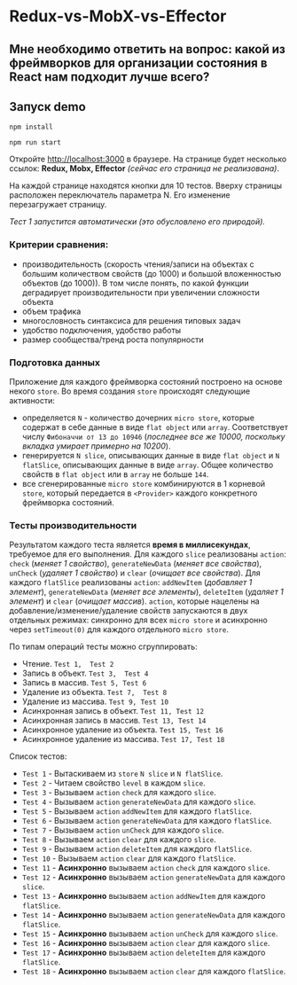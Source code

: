 # Redux-vs-MobX-vs-Effector
## Мне необходимо ответить на вопрос: **какой из фреймворков для организации состояния в React нам подходит лучше всего?**

## Запуск demo
`npm install`

`npm run start`

Откройте [http://localhost:3000](http://localhost:3000) в браузере. На странице будет несколько ссылок: **Redux, Mobx, Effector** _(сейчас его страница не реализована)_.

На каждой странице находятся кнопки для 10 тестов. Вверху страницы расположен переключатель параметра N. Его изменение перезагружает страницу.

_Тест 1 запустится автоматически (это обусловлено его природой)._

### Критерии сравнения:

 - производительность (скорость чтения/записи на объектах с большим количеством свойств (до 1000) и большой вложенностью объектов (до 1000)). В том числе понять, по какой функции деградирует производительности при увеличении сложности объекта
 - объем трафика
 - многословность синтаксиса для решения типовых задач
 - удобство подключения, удобство работы
 - размер сообщества/тренд роста популярности

### Подготовка данных

Приложение для каждого фреймворка состояний построено на основе некого `store`. Во время создания `store` происходят следующие активности:
 - определяется `N` - количество дочерних `micro store`, которые содержат в себе данные в виде `flat object` или `array`. Соответствует числу `Фибоначчи от 13 до 10946` (_последнее все же 10000, поскольку вкладка умирает примерно на 10200_).
 - генерируется `N slice`, описывающих данные в виде `flat object` и `N flatSlice`, описывающих данные в виде `array`. Общее количество свойств в `flat object` или в `array` не больше `144`.
 - все сгенерированные `micro store` комбинируются в 1 корневой `store`, который передается в `<Provider>` каждого конкретного фреймворка состояний.

### Тесты производительности
Результатом каждого теста является **время в миллисекундах**, требуемое для его выполнения.
Для каждого `slice` реализованы `action`: `check` (_меняет 1 свойство_), `generateNewData` (_меняет все свойства_), `unCheck` (_удаляет 1 свойство_) и `clear` (_очищает все свойства_).
Для каждого `flatSlice` реализованы `action`: `addNewItem` (_добавляет 1 элемент_), `generateNewData` (_меняет все элементы_), `deleteItem` (_удаляет 1 элемент_) и `clear` (_очищает массив_).
`action`, которые нацелены на добавление/изменение/удаление свойств запускаются в двух отдельных режимах: синхронно для всех `micro store` и асинхронно через `setTimeout(0)` для каждого отдельного `micro store`.

По типам операций тесты можно сгруппировать:
- Чтение. `Test 1,  Test 2`
- Запись в объект. `Test 3,  Test 4`
- Запись в массив. `Test 5, Test 6`
- Удаление из объекта. `Test 7,  Test 8`
- Удаление из массива. `Test 9, Test 10`
- Асинхронная запись в объект. `Test 11, Test 12`
- Асинхронная запись в массив. `Test 13, Test 14`
- Асинхронное удаление из объекта. `Test 15, Test 16`
- Асинхронное удаление из массива. `Test 17, Test 18`

Список тестов:

- `Test 1` - Вытаскиваем из `store` `N slice` и `N flatSlice`.
- `Test 2` - Читаем свойство `level` в каждом `slice`.
- `Test 3` - Вызываем `action` `check` для каждого `slice`.
- `Test 4` - Вызываем `action` `generateNewData` для каждого `slice`.
- `Test 5` - Вызываем `action` `addNewItem` для каждого `flatSlice`.
- `Test 6` - Вызываем `action` `generateNewData` для каждого `flatSlice`.
- `Test 7` - Вызываем `action` `unCheck` для каждого `slice`.
- `Test 8` - Вызываем `action` `clear` для каждого `slice`.
- `Test 9` - Вызываем `action` `deleteItem` для каждого `flatSlice`.
- `Test 10` - Вызываем `action` `clear` для каждого `flatSlice`.
- `Test 11` - **Асинхронно** вызываем `action` `check` для каждого `slice`.
- `Test 12` - **Асинхронно** вызываем `action` `generateNewData` для каждого `slice`.
- `Test 13` - **Асинхронно** вызываем `action` `addNewItem` для каждого `flatSlice`.
- `Test 14` - **Асинхронно** вызываем `action` `generateNewData` для каждого `flatSlice`.
- `Test 15` - **Асинхронно** вызываем `action` `unCheck` для каждого `slice`.
- `Test 16` - **Асинхронно** вызываем `action` `clear` для каждого `slice`.
- `Test 17` - **Асинхронно** вызываем `action` `deleteItem` для каждого `flatSlice`.
- `Test 18` - **Асинхронно** вызываем `action` `clear` для каждого `flatSlice`.
